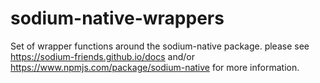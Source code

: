 # sodium-native-wrappers

Set of wrapper functions around the sodium-native package. please see https://sodium-friends.github.io/docs and/or https://www.npmjs.com/package/sodium-native for more information.
